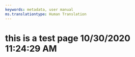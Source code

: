 ```yaml
---
keywords: metadata, user manual
ms.translationtype: Human Translation
---
```

# this is a test page 10/30/2020 11:24:29 AM